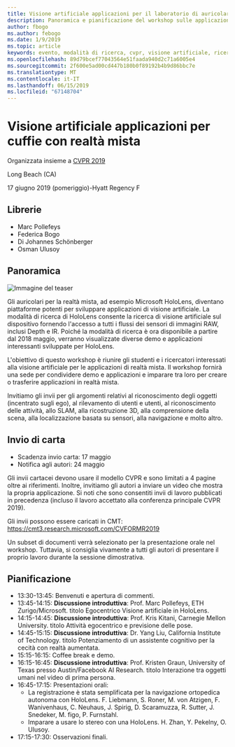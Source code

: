 ```yaml
---
title: Visione artificiale applicazioni per il laboratorio di auricolari con realtà mista a CVPR 2019
description: Panoramica e pianificazione del workshop sulle applicazioni Visione artificiale per gli auricolari a realtà mista, da consegnare alla conferenza CVPR il 2019 giugno.
author: fbogo
ms.author: febogo
ms.date: 1/9/2019
ms.topic: article
keywords: evento, modalità di ricerca, cvpr, visione artificiale, ricerca, HoloLens
ms.openlocfilehash: 89d79bcef77043564e51faada940d2c71a6005e4
ms.sourcegitcommit: 2f600e5ad00cd447b180b0f89192b4b9d86bbc7e
ms.translationtype: MT
ms.contentlocale: it-IT
ms.lasthandoff: 06/15/2019
ms.locfileid: "67148704"
---
```

# <a name="computer-vision-applications-for-mixed-reality-headsets"></a>Visione artificiale applicazioni per cuffie con realtà mista

Organizzata insieme a [CVPR 2019](http://cvpr2019.thecvf.com/)

Long Beach (CA)

17 giugno 2019 (pomeriggio)-Hyatt Regency F


## <a name="organizers"></a>Librerie
* Marc Pollefeys
* Federica Bogo
* Di Johannes Schönberger
* Osman Ulusoy

## <a name="overview"></a>Panoramica

![Immagine del teaser](images/cvpr2019_teaser2.jpg)

Gli auricolari per la realtà mista, ad esempio Microsoft HoloLens, diventano piattaforme potenti per sviluppare applicazioni di visione artificiale. La modalità di ricerca di HoloLens consente la ricerca di visione artificiale sul dispositivo fornendo l'accesso a tutti i flussi dei sensori di immagini RAW, inclusi Depth e IR. Poiché la modalità di ricerca è ora disponibile a partire dal 2018 maggio, verranno visualizzate diverse demo e applicazioni interessanti sviluppate per HoloLens. 

L'obiettivo di questo workshop è riunire gli studenti e i ricercatori interessati alla visione artificiale per le applicazioni di realtà mista. Il workshop fornirà una sede per condividere demo e applicazioni e imparare tra loro per creare o trasferire applicazioni in realtà mista. 

Invitiamo gli invii per gli argomenti relativi al riconoscimento degli oggetti (incentrato sugli ego), al rilevamento di utenti e utenti, al riconoscimento delle attività, allo SLAM, alla ricostruzione 3D, alla comprensione della scena, alla localizzazione basata su sensori, alla navigazione e molto altro.

## <a name="paper-submission"></a>Invio di carta
* Scadenza invio carta: 17 maggio
* Notifica agli autori: 24 maggio

Gli invii cartacei devono usare il modello CVPR e sono limitati a 4 pagine oltre ai riferimenti. Inoltre, invitiamo gli autori a inviare un video che mostra la propria applicazione.
Si noti che sono consentiti invii di lavoro pubblicati in precedenza (incluso il lavoro accettato alla conferenza principale CVPR 2019). 

Gli invii possono essere caricati in CMT: https://cmt3.research.microsoft.com/CVFORMR2019

Un subset di documenti verrà selezionato per la presentazione orale nel workshop. Tuttavia, si consiglia vivamente a tutti gli autori di presentare il proprio lavoro durante la sessione dimostrativa.


## <a name="schedule"></a>Pianificazione
* 13:30-13:45: Benvenuti e apertura di commenti.
* 13:45-14:15: **Discussione introduttiva**: Prof. Marc Pollefeys, ETH Zurigo/Microsoft. titolo Egocentrico Visione artificiale in HoloLens.
* 14:15-14:45: **Discussione introduttiva**: Prof. Kris Kitani, Carnegie Mellon University. titolo Attività egocentrico e previsione delle pose.
* 14:45-15:15: **Discussione introduttiva**: Dr. Yang Liu, California Institute of Technology. titolo Potenziamento di un assistente cognitivo per la cecità con realtà aumentata.
* 15:15-16:15: Coffee break e demo.
* 16:15-16:45: **Discussione introduttiva**: Prof. Kristen Graun, University of Texas presso Austin/Facebook AI Research. titolo Interazione tra oggetti umani nel video di prima persona.
* 16:45-17:15: Presentazioni orali:
    * La registrazione è stata semplificata per la navigazione ortopedica autonoma con HoloLens. F. Liebmann, S. Roner, M. von Atzigen, F. Wanivenhaus, C. Neuhaus, J. Spirig, D. Scaramuzza, R. Sutter, J. Snedeker, M. figo, P. Furnstahl.
    * Imparare a usare lo stereo con una HoloLens. H. Zhan, Y. Pekelny, O. Ulusoy.
* 17:15-17:30: Osservazioni finali.

